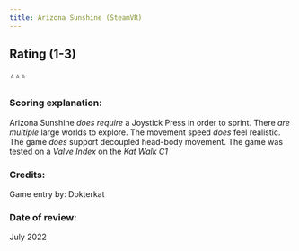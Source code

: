 ```yaml
---
title: Arizona Sunshine (SteamVR)
---
```


## Rating (1-3)
⭐⭐⭐


### Scoring explanation:
Arizona Sunshine *does require* a Joystick Press in order to sprint.
There *are multiple* large worlds to explore.
The movement speed *does* feel realistic.
The game *does* support decoupled head-body movement.
The game was tested on a *Valve Index* on the *Kat Walk C1*

### Credits:
Game entry by: Dokterkat

### Date of review:
July 2022

